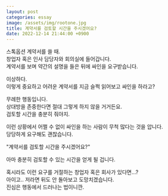 ```yaml
---
layout: post
categories: essay
image: /assets/img/rootone.jpg
title: 계약서를 검토할 시간을 주시겠어요?
date: 2022-12-14 21:44:00 +0900
---
```


스톡옵션 계약서를 쓸 때.  
창업자 혹은 인사 담당자와 회의실에 들어갑니다.  
계약서를 보며 약간의 설명을 들은 뒤에 싸인을 요구받습니다.

이상하다.  
이렇게 중요하고 어려운 계약서를 지금 슬쩍 읽어보고 싸인을 하라고?

무례한 행동입니다.  
상대방을 존중한다면 절대 그렇게 하지 않을 거거든요.  
검토할 시간을 충분히 줘야지.

이런 상황에서 어쩔 수 없이 싸인을 하는 사람이 무척 많다는 것을 압니다.  
당당하게 요구해도 괜찮습니다.

"계약서를 검토할 시간을 주시겠어요?"

아마 충분히 검토할 수 있는 시간을 얻게 될 겁니다.

혹시라도 이런 요구를 거절하는 창업자 혹은 회사가 있다면...?  
아이고.. 저라면 뒤도 안 돌아보고 도망치겠습니다.  
진심은 행동에서 드러나는 법이니깐.